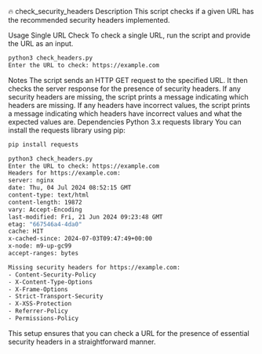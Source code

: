 🔥 check_security_headers
Description
This script checks if a given URL has the recommended security headers implemented.

Usage
Single URL Check
To check a single URL, run the script and provide the URL as an input.

```sh
python3 check_headers.py
Enter the URL to check: https://example.com
```
Notes
The script sends an HTTP GET request to the specified URL.
It then checks the server response for the presence of security headers.
If any security headers are missing, the script prints a message indicating which headers are missing.
If any headers have incorrect values, the script prints a message indicating which headers have incorrect values and what the expected values are.
Dependencies
Python 3.x
requests library
You can install the requests library using pip:

```sh
pip install requests
```
```sh
python3 check_headers.py
Enter the URL to check: https://example.com
Headers for https://example.com:
server: nginx
date: Thu, 04 Jul 2024 08:52:15 GMT
content-type: text/html
content-length: 19872
vary: Accept-Encoding
last-modified: Fri, 21 Jun 2024 09:23:48 GMT
etag: "667546a4-4da0"
cache: HIT
x-cached-since: 2024-07-03T09:47:49+00:00
x-node: m9-up-gc99
accept-ranges: bytes

Missing security headers for https://example.com:
- Content-Security-Policy
- X-Content-Type-Options
- X-Frame-Options
- Strict-Transport-Security
- X-XSS-Protection
- Referrer-Policy
- Permissions-Policy
```
This setup ensures that you can check a URL for the presence of essential security headers in a straightforward manner.
